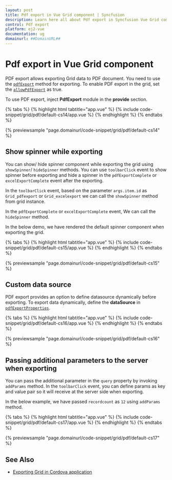```yaml
---
layout: post
title: Pdf export in Vue Grid component | Syncfusion
description: Learn here all about Pdf export in Syncfusion Vue Grid component of Syncfusion Essential JS 2 and more.
control: Pdf export 
platform: ej2-vue
documentation: ug
domainurl: ##DomainURL##
---
```


# Pdf export in Vue Grid component

PDF export allows exporting Grid data to PDF document. You need to use the [`pdfExport`](https://ej2.syncfusion.com/vue/documentation/api/grid/#pdfexport) method for exporting. To enable PDF export in the grid, set the [`allowPdfExport`](https://ej2.syncfusion.com/vue/documentation/api/grid/#allowpdfexport) as true.

To use PDF export, inject **PdfExport** module in the **provide** section.

{% tabs %}
{% highlight html tabtitle="app.vue" %}
{% include code-snippet/grid/pdf/default-cs14/app.vue %}
{% endhighlight %}
{% endtabs %}
        
{% previewsample "page.domainurl/code-snippet/grid/pdf/default-cs14" %}

## Show spinner while exporting

You can show/ hide spinner component while exporting the grid using `showSpinner`/ `hideSpinner` methods. You can use `toolbarClick` event to show spinner before exporting and hide a spinner in the `pdfExportComplete` or `excelExportComplete` event after the exporting.

In the `toolbarClick` event, based on the parameter `args.item.id` as `Grid_pdfexport` or `Grid_excelexport` we can call the `showSpinner` method from grid instance.

In the `pdfExportComplete` or `excelExportComplete` event, We can call the `hideSpinner` method.

In the below demo, we have rendered the default spinner component when exporting the grid.

{% tabs %}
{% highlight html tabtitle="app.vue" %}
{% include code-snippet/grid/pdf/default-cs15/app.vue %}
{% endhighlight %}
{% endtabs %}
        
{% previewsample "page.domainurl/code-snippet/grid/pdf/default-cs15" %}

## Custom data source

PDF export provides an option to define datasource dynamically before exporting. To export data dynamically, define the **dataSource** in [`pdfExportProperties`](https://ej2.syncfusion.com/vue/documentation/api/grid/pdfExportProperties/#datasource).

{% tabs %}
{% highlight html tabtitle="app.vue" %}
{% include code-snippet/grid/pdf/default-cs16/app.vue %}
{% endhighlight %}
{% endtabs %}
        
{% previewsample "page.domainurl/code-snippet/grid/pdf/default-cs16" %}

## Passing additional parameters to the server when exporting

You can pass the additional parameter in the `query` property by invoking `addParams` method. In the `toolbarClick` event, you can define params as key and value pair so it will receive at the server side when exporting.

In the below example, we have passed `recordcount` as `12` using `addParams` method.

{% tabs %}
{% highlight html tabtitle="app.vue" %}
{% include code-snippet/grid/pdf/default-cs17/app.vue %}
{% endhighlight %}
{% endtabs %}
        
{% previewsample "page.domainurl/code-snippet/grid/pdf/default-cs17" %}

## See Also

* [Exporting Grid in Cordova application](../how-to#exporting-Grid-in-Cordova-application)